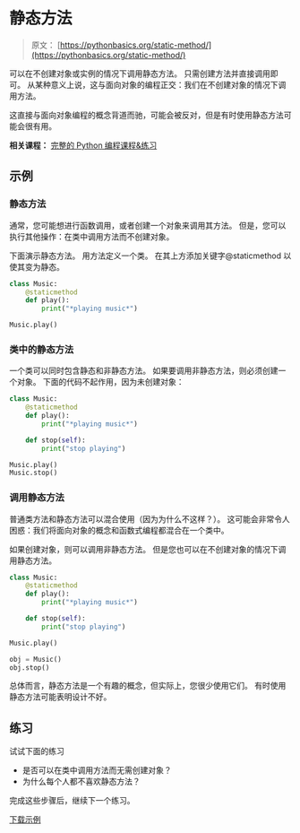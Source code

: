 # 静态方法

> 原文： [https://pythonbasics.org/static-method/](https://pythonbasics.org/static-method/)

可以在不创建对象或实例的情况下调用静态方法。 只需创建方法并直接调用即可。 从某种意义上说，这与面向对象的编程正交：我们在不创建对象的情况下调用方法。

这直接与面向对象编程的概念背道而驰，可能会被反对，但是有时使用静态方法可能会很有用。

**相关课程：** [完整的 Python 编程课程&练习](https://gum.co/dcsp)

## 示例

### 静态方法

通常，您可能想进行函数调用，或者创建一个对象来调用其方法。 但是，您可以执行其他操作：在类中调用方法而不创建对象。

下面演示静态方法。 用方法定义一个类。 在其上方添加关键字@staticmethod 以使其变为静态。

```py
class Music:
    @staticmethod
    def play():
        print("*playing music*")

Music.play()

```

### 类中的静态方法

一个类可以同时包含静态和非静态方法。 如果要调用非静态方法，则必须创建一个对象。 下面的代码不起作用，因为未创建对象：

```py
class Music:
    @staticmethod
    def play():
        print("*playing music*")

    def stop(self):
        print("stop playing")

Music.play()
Music.stop()

```

### 调用静态方法

普通类方法和静态方法可以混合使用（因为为什么不这样？）。
这可能会非常令人困惑：我们将面向对象的概念和函数式编程都混合在一个类中。

如果创建对象，则可以调用非静态方法。 但是您也可以在不创建对象的情况下调用静态方法。

```py
class Music:
    @staticmethod
    def play():
        print("*playing music*")

    def stop(self):
        print("stop playing")

Music.play()

obj = Music()
obj.stop()

```

总体而言，静态方法是一个有趣的概念，但实际上，您很少使用它们。 有时使用静态方法可能表明设计不好。

## 练习

试试下面的练习

*   是否可以在类中调用方法而无需创建对象？
*   为什么每个人都不喜欢静态方法？

完成这些步骤后，继续下一个练习。

[下载示例](https://gum.co/HhgpI)